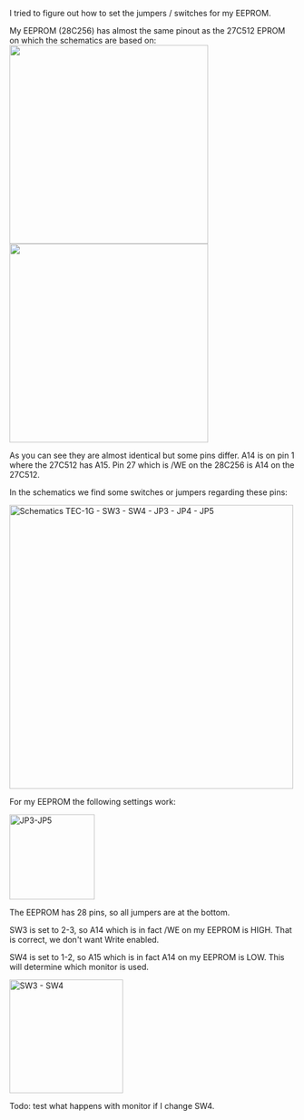 
I tried to figure out how to set the jumpers / switches for my EEPROM.

My EEPROM (28C256) has almost the same pinout as the 27C512 EPROM on which the schematics are based on:
<img height="350" src="https://github.com/ReinouddeLange/TEC-1G/assets/6297024/484bbbe8-2381-4a4f-b84c-6ed7f92b9db9">
<img height="350" src="https://github.com/ReinouddeLange/TEC-1G/assets/6297024/e5ae1d11-2cc0-403d-9c1f-9338a53a701a">

As you can see they are almost identical but some pins differ. A14 is on pin 1 where the 27C512 has A15.
Pin 27 which is /WE on the 28C256 is A14 on the 27C512.

In the schematics we find some switches or jumpers regarding these pins:

<img width="500" alt="Schematics TEC-1G - SW3 - SW4 - JP3 - JP4 - JP5" src="https://github.com/ReinouddeLange/TEC-1G/assets/6297024/298ed533-237d-4d96-a7c7-449f4a7dc58e">

For my EEPROM the following settings work:

<img width="150" alt="JP3-JP5" src="https://github.com/ReinouddeLange/TEC-1G/assets/6297024/a947ca78-0e8b-4e81-819f-b8d5242b5112">

The EEPROM has 28 pins, so all jumpers are at the bottom.


SW3 is set to 2-3, so A14 which is in fact /WE on my EEPROM is HIGH. That is correct, we don't want Write enabled.


SW4 is set to 1-2, so A15 which is in fact A14 on my EEPROM is LOW. This will determine which monitor is used.

<img width="200" alt="SW3 - SW4" src="https://github.com/ReinouddeLange/TEC-1G/assets/6297024/ea182651-9c71-425b-bf39-fc8236015eff">


Todo: test what happens with monitor if I change SW4.



